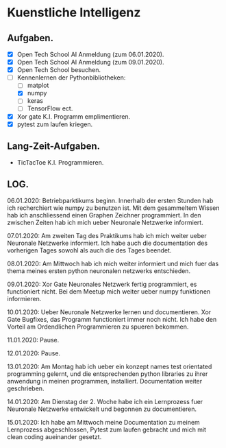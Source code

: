 # Kuenstliche Intelligenz

## Aufgaben.
- [x] Open Tech School AI Anmeldung (zum 06.01.2020).
- [x] Open Tech School AI Anmeldung (zum 09.01.2020).
- [x] Open Tech School besuchen.
- [ ] Kennenlernen der Pythonbibliotheken:
  - [ ] matplot
  - [x] numpy
  - [ ] keras
  - [ ] TensorFlow ect.
- [x] Xor gate K.I. Programm emplimentieren.
- [x] pytest zum laufen kriegen.

## Lang-Zeit-Aufgaben.
- TicTacToe K.I. Programmieren.

## LOG.
06.01.2020:
Betriebparktikums beginn.
Innerhalb der ersten Stunden hab ich recherchiert wie numpy zu benutzen ist. 
Mit dem gesammeltem Wissen hab ich anschliessend einen Graphen Zeichner programmiert.
In den zwischen Zeiten hab ich mich ueber Neuronale Netzwerke informiert.

07.01.2020: 
Am zweiten Tag des Praktikums hab ich mich weiter ueber Neuronale Netzwerke informiert.
Ich habe auch die documentation des vorherigen Tages sowohl als auch die des Tages beendet.

08.01.2020:
Am Mittwoch hab ich mich weiter informiert und mich fuer das thema meines ersten python neuronalen
netzwerks entschieden.

09.01.2020:
Xor Gate Neuronales Netzwerk fertig programmiert, es functioniert nicht.
Bei dem Meetup mich weiter ueber numpy funktionen informieren.

10.01.2020:
Ueber Neuronale Netzwerke lernen und documentieren.
Xor Gate Bugfixes, das Programm functioniert immer noch nicht.
Ich habe den Vorteil am Ordendlichen Programmieren zu spueren bekommen.

11.01.2020:
Pause.

12.01.2020:
Pause.

13.01.2020:
Am Montag hab ich ueber ein konzept names test orientated programming gelernt, und
die entsprechenden python libraries zu ihrer anwendung in meinen programmen, installiert.
Documentation weiter geschrieben.

14.01.2020:
Am Dienstag der 2. Woche habe ich ein Lernprozess fuer Neuronale Netzwerke entwickelt
und begonnen zu documentieren.

15.01.2020:
Ich habe am Mittwoch meine Documentation zu meinem Lernprozess abgeschlossen, Pytest zum laufen gebracht
und mich mit clean coding aueinander gesetzt.